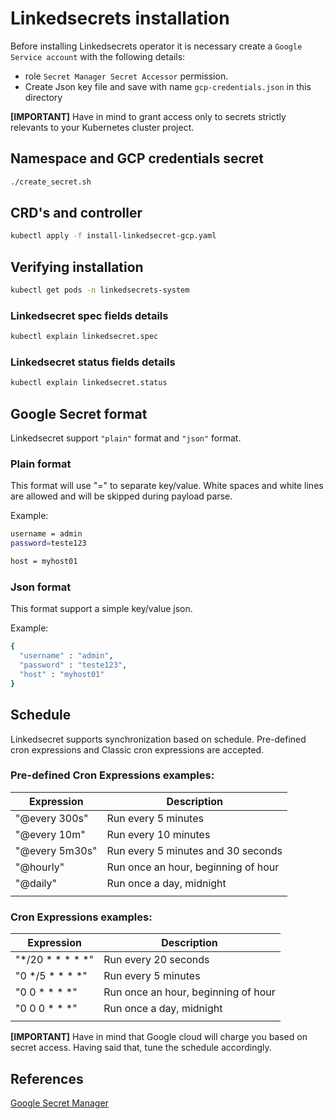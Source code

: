 # Linkedsecrets installation

Before installing Linkedsecrets operator it is necessary create a `Google Service account` with the following details:

* role `Secret Manager Secret Accessor` permission.
* Create Json key file and save with name `gcp-credentials.json` in this directory

**[IMPORTANT]** Have in mind to grant access only to secrets strictly relevants to your Kubernetes cluster project.

## Namespace and GCP credentials secret
```bash
./create_secret.sh
```

## CRD's and controller
```bash
kubectl apply -f install-linkedsecret-gcp.yaml
```
## Verifying installation
```bash
kubectl get pods -n linkedsecrets-system
```

### Linkedsecret spec fields details
```bash
kubectl explain linkedsecret.spec
```

### Linkedsecret status fields details
```bash
kubectl explain linkedsecret.status
```

## Google Secret format 
Linkedsecret support `"plain"` format and `"json"` format.

### Plain format
This format will use "=" to separate key/value. White spaces and white lines are allowed and will be skipped during payload parse.

Example:
```bash
username = admin
password=teste123

host = myhost01
```

### Json format
This format support a simple key/value json.

Example:
```bash
{
  "username" : "admin",
  "password" : "teste123",
  "host" : "myhost01"
}
```

## Schedule
Linkedsecret supports synchronization based on schedule. 
Pre-defined cron expressions and Classic cron expressions are accepted.

### Pre-defined Cron Expressions examples:
| Expression       | Description                          |
|------------------|--------------------------------------|
| "@every 300s"    | Run every 5 minutes                  |
| "@every 10m"     | Run every 10 minutes                 | 
| "@every 5m30s"   | Run every 5 minutes and 30 seconds   |
| "@hourly"        | Run once an hour, beginning of hour  |
| "@daily"         | Run once a day, midnight             |
|                  |                                      |

### Cron Expressions examples:

| Expression       | Description                          |
|------------------|--------------------------------------|
| "*/20 * * * * *" | Run every 20 seconds                 |
| "0 */5 * * * *"  | Run every 5 minutes                  |
| "0 0 * * * *"    | Run once an hour, beginning of hour  | 
| "0 0 0 * * *"    | Run once a day, midnight             |
|                  |                                      |

**[IMPORTANT]** Have in mind that Google cloud will charge you based on secret access. Having said that, tune the schedule accordingly.

## References
[Google Secret Manager](https://cloud.google.com/secret-manager/docs/configuring-secret-manager)